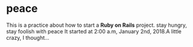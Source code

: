 # peace
This is a practice about how to start a **Ruby on Rails** project.
stay hungry, stay foolish with peace
It started at 2:00 a.m, January 2nd, 2018.A little crazy, I thought...


